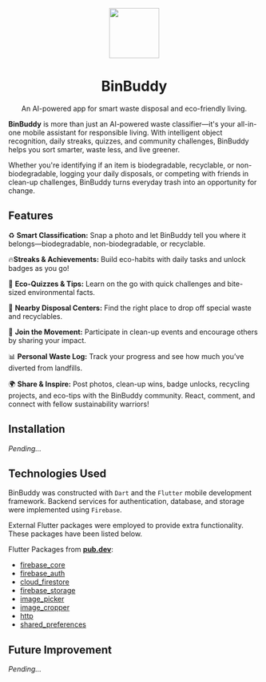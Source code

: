 <p align="center"><img width="100" src="https://cbbstwltufvzpsqvnahz.supabase.co/storage/v1/object/public/avatars/public/logoipsum.png"></p>
<h1 align="center">BinBuddy</h1>
<p align="center">An AI-powered app for smart waste disposal and eco-friendly living.</p>

**BinBuddy** is more than just an AI-powered waste classifier—it's your all-in-one mobile assistant for responsible living. With intelligent object recognition, daily streaks, quizzes, and community challenges, BinBuddy helps you sort smarter, waste less, and live greener.

Whether you're identifying if an item is biodegradable, recyclable, or non-biodegradable, logging your daily disposals, or competing with friends in clean-up challenges, BinBuddy turns everyday trash into an opportunity for change.

## Features

♻️ **Smart Classification:** Snap a photo and let BinBuddy tell you where it belongs—biodegradable, non-biodegradable, or recyclable.

🔥**Streaks & Achievements:** Build eco-habits with daily tasks and unlock badges as you go!

🧠 **Eco-Quizzes & Tips:** Learn on the go with quick challenges and bite-sized environmental facts.

📍 **Nearby Disposal Centers:** Find the right place to drop off special waste and recyclables.

🌱 **Join the Movement:** Participate in clean-up events and encourage others by sharing your impact.

📊 **Personal Waste Log:** Track your progress and see how much you’ve diverted from landfills.

🌍 **Share & Inspire:** Post photos, clean-up wins, badge unlocks, recycling projects, and eco-tips with the BinBuddy community. React, comment, and connect with fellow sustainability warriors!

## Installation
_Pending..._

## Technologies Used
BinBuddy was constructed with `Dart` and the `Flutter` mobile development framework. Backend services for authentication, database, and storage were implemented using `Firebase`.

External Flutter packages were employed to provide extra functionality. These packages have been listed below.

Flutter Packages from [**pub.dev**](https://pub.dev/):
- [firebase_core](https://pub.dev/packages/firebase_core)
- [firebase_auth](https://pub.dev/packages/firebase_auth)
- [cloud_firestore](https://pub.dev/packages/cloud_firestore)
- [firebase_storage](https://pub.dev/packages/firebase_storage)
- [image_picker](https://pub.dev/packages/image_picker)
- [image_cropper](https://pub.dev/packages/image_cropper)
- [http](https://pub.dev/packages/http)
- [shared_preferences](https://pub.dev/packages/shared_preferences)

## Future Improvement
_Pending..._

